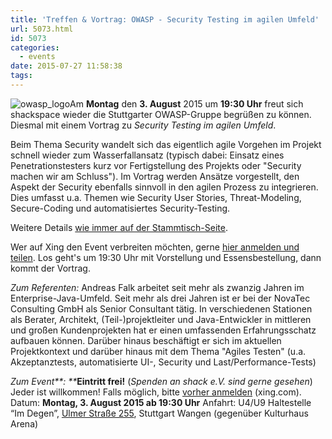 ```yaml
---
title: 'Treffen & Vortrag: OWASP - Security Testing im agilen Umfeld'
url: 5073.html
id: 5073
categories:
  - events
date: 2015-07-27 11:58:38
tags:
---
```


![owasp_logo](https://blog.shackspace.de/wp-content/uploads/2014/04/owasp_logo-291x300.png)Am **Montag** den **3\. August** 2015 um **19:30 Uhr** freut sich shackspace wieder die Stuttgarter OWASP-Gruppe begrüßen zu können. Diesmal mit einem Vortrag zu _Security Testing im agilen Umfeld_.

Beim Thema Security wandelt sich das eigentlich agile Vorgehen im Projekt schnell wieder zum Wasserfallansatz (typisch dabei: Einsatz eines Penetrationstesters kurz vor Fertigstellung des Projekts oder "Security machen wir am Schluss").
Im Vortrag werden Ansätze vorgestellt, den Aspekt der Security ebenfalls sinnvoll in den agilen Prozess zu integrieren. Dies umfasst u.a. Themen wie Security User Stories, Threat-Modeling, Secure-Coding und automatisiertes Security-Testing.

Weitere Details [wie immer auf der Stammtisch-Seite](https://www.owasp.org/index.php/OWASP_German_Chapter_Stammtisch_Initiative/Stuttgart).

Wer auf Xing den Event verbreiten möchten, gerne [hier anmelden und teilen](https://www.xing.com/events/owasp-stuttgart-security-testing-agilen-umfeld-1569505).
Los geht's um 19:30 Uhr mit Vorstellung und Essensbestellung, dann kommt der Vortrag.

_Zum Referenten:_
Andreas Falk arbeitet seit mehr als zwanzig Jahren im Enterprise-Java-Umfeld. Seit mehr als drei Jahren ist er bei der NovaTec Consulting GmbH als Senior Consultant tätig.
In verschiedenen Stationen als Berater, Architekt, (Teil-)projektleiter und Java-Entwickler in mittleren und großen Kundenprojekten hat er einen umfassenden Erfahrungsschatz aufbauen können.
Darüber hinaus beschäftigt er sich im aktuellen Projektkontext und darüber hinaus mit dem Thema "Agiles Testen" (u.a. Akzeptanztests, automatisierte UI-, Security und Last/Performance-Tests)

_Zum Event**:
**_**Eintritt frei!** (_Spenden an shack e.V. sind gerne gesehen_) Jeder ist willkommen!
Falls möglich, bitte [vorher anmelden](https://www.xing.com/events/owasp-stuttgart-security-testing-agilen-umfeld-1569505) (xing.com).
Datum: **Montag, 3\. August 2015 **ab** 19:30 Uhr**
Anfahrt: U4/U9 Haltestelle “Im Degen”, [Ulmer Straße 255](https://blog.shackspace.de/?page_id=713), Stuttgart Wangen (gegenüber Kulturhaus Arena)
